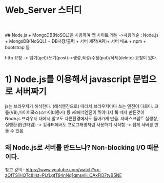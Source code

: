# Web_Server 스터디
<br>
<br>
## Node.js + MongoDB(NoSQL)을 사용하여 웹 사이트 개발
->사용기술 :  Node.js + MongoDB(NoSQL) + DB저장/출력 + 서버 제작(API)+ 서버 배포 + npm + bootstrap 등

http 요청 -> 읽기(get)/쓰기(post)->생성,작성/수정(put)/삭제(delete) 요청이 있다.

# 1) Node.js를 이용해서 javascript 문법으로 서버짜기
 js는 브라우저가 해석한다. (해석엔진으로) 따라서 브라우저마다 쓰는 엔진이 다르다. 크롬(V8),파이어폭스(스파이더몽키) 등
 v8해석엔진이 뛰어나서 똑 떼서 만든것이 Node.js 브라우저 내에서 말고도 다른환경에서도 돌아가게 만듦. 자바스크립트 실행창,실행환경(런타임) -> 컴퓨터에서도 프로그래밍처럼 사용하기 시작함 -> 쉽게 서버를 만들 수 있음
 ## 왜 Node.js로 서버를 만드느냐? Non-blocking I/O 때문이다.
 

참고 강의 : https://www.youtube.com/watch?v=-zOfTS1HQTc&list=PLfLgtT94nNq1qmsvIii_CAxFlD7tvB5NE
